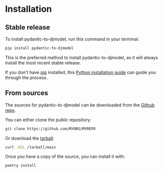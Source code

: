 # Installation

## Stable release

To install pydantic-to-djmodel, run this command in your terminal:

```bash
pip install pydantic-to-djmodel
```

This is the preferred method to install pydantic-to-djmodel, as it will
always install the most recent stable release.

If you don't have [pip](https://pip.pypa.io) installed, this
[Python installation guide](http://docs.python-guide.org/en/latest/starting/installation/)
can guide you through the process.

## From sources

The sources for pydantic-to-djmodel can be downloaded from the
[Github repo]().

You can either clone the public repository:

```bash
git clone https://github.com/MYORG/MYREPO
```

Or download the [tarball](/tarball/main):

```bash
curl -OJL /tarball/main
```

Once you have a copy of the source, you can install it with:

```bash
poetry install
```
